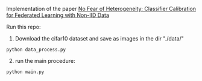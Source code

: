 Implementation of the  paper [No Fear of Heterogeneity: Classifier Calibration for Federated Learning with Non-IID Data](https://proceedings.neurips.cc/paper/2021/file/2f2b265625d76a6704b08093c652fd79-Paper.pdf)

Run this repo:

1. Download the cifar10 dataset and save as images in the dir "./data/"

 `python data_process.py`

2. run the main procedure:

`python main.py`